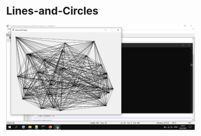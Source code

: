 # Lines-and-Circles

![Illustration](https://github.com/yorrdt/Lines-and-Circles/blob/main/lines-and-circles.jpg)
